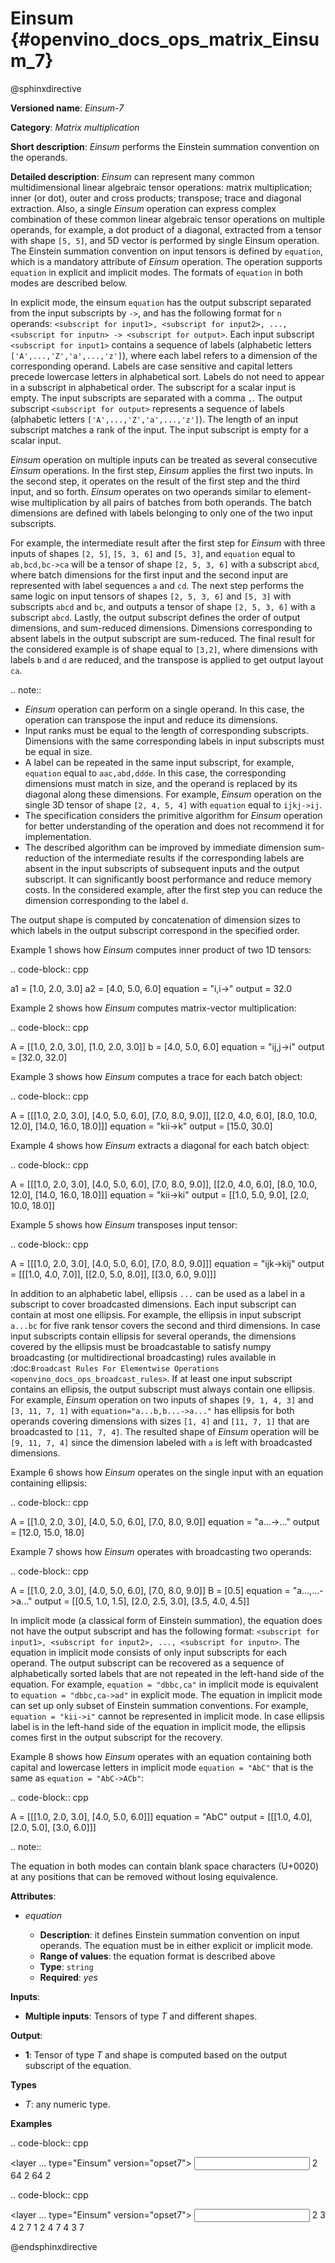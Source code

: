 # Einsum {#openvino_docs_ops_matrix_Einsum_7}

@sphinxdirective

**Versioned name**: *Einsum-7*

**Category**: *Matrix multiplication*

**Short description**: *Einsum* performs the Einstein summation convention on the operands.

**Detailed description**: *Einsum* can represent many common multidimensional linear algebraic tensor operations: matrix multiplication;
inner (or dot), outer and cross products; transpose; trace and diagonal extraction.
Also, a single *Einsum* operation can express complex combination of these common linear algebraic tensor operations on multiple operands,
for example, a dot product of a diagonal, extracted from a tensor with shape ``[5, 5]``, and 5D vector is performed by single Einsum operation.
The Einstein summation convention on input tensors is defined by ``equation``, which is a mandatory attribute of *Einsum* operation.
The operation supports ``equation`` in explicit and implicit modes. The formats of ``equation`` in both modes are described below.

In explicit mode, the einsum ``equation`` has the output subscript separated from the input subscripts by ``->``, and has the following format for ``n`` operands: 
``<subscript for input1>, <subscript for input2>, ..., <subscript for inputn> -> <subscript for output>``.
Each input subscript ``<subscript for input1>`` contains a sequence of labels (alphabetic letters ``['A',...,'Z','a',...,'z']``), 
where each label refers to a dimension of the corresponding operand. Labels are case sensitive and capital letters precede lowercase letters in alphabetical sort.
Labels do not need to appear in a subscript in alphabetical order. 
The subscript for a scalar input is empty. The input subscripts are separated with a comma ``,``.
The output subscript ``<subscript for output>`` represents a sequence of labels (alphabetic letters ``['A',...,'Z','a',...,'z']``).
The length of an input subscript matches a rank of the input. The input subscript is empty for a scalar input.

*Einsum* operation on multiple inputs can be treated as several consecutive *Einsum* operations. In the first step, *Einsum* applies the first two inputs. 
In the second step, it operates on the result of the first step and the third input, and so forth.
*Einsum* operates on two operands similar to element-wise multiplication by all pairs of batches from both operands.
The batch dimensions are defined with labels belonging to only one of the two input subscripts.

For example, the intermediate result after the first step for *Einsum* with three inputs of shapes ``[2, 5]``, ``[5, 3, 6]`` and ``[5, 3]``,
and ``equation`` equal to ``ab,bcd,bc->ca`` will be a tensor of shape ``[2, 5, 3, 6]`` with a subscript ``abcd``,
where batch dimensions for the first input and the second input are represented with label sequences ``a`` and ``cd``.
The next step performs the same logic on input tensors of shapes ``[2, 5, 3, 6]`` and ``[5, 3]`` with subscripts ``abcd`` and ``bc``, and
outputs a tensor of shape ``[2, 5, 3, 6]`` with a subscript ``abcd``.
Lastly, the output subscript defines the order of output dimensions, and sum-reduced dimensions.
Dimensions corresponding to absent labels in the output subscript are sum-reduced. The final result for the considered example is of shape equal to ``[3,2]``,
where dimensions with labels ``b`` and ``d`` are reduced, and the transpose is applied to get output layout ``ca``.

.. note:: 
   
   * *Einsum* operation can perform on a single operand. In this case, the operation can transpose the input and reduce its dimensions.
   * Input ranks must be equal to the length of corresponding subscripts. Dimensions with the same corresponding labels in input subscripts must be equal in size.
   * A label can be repeated in the same input subscript, for example, ``equation`` equal to ``aac,abd,ddde``. In this case, the corresponding dimensions must match in size, and the operand is replaced by its diagonal along these dimensions. For example, *Einsum* operation on the single 3D tensor of shape ``[2, 4, 5, 4]`` with ``equation`` equal to ``ijkj->ij``.
   * The specification considers the primitive algorithm for *Einsum* operation for better understanding of the operation and does not recommend it for implementation.
   * The described algorithm can be improved by immediate dimension sum-reduction of the intermediate results if the corresponding labels are absent  in the input subscripts of subsequent inputs and the output subscript. It can significantly boost performance and reduce memory costs. In the considered example, after the first step you can reduce the dimension corresponding to the label ``d``.

The output shape is computed by concatenation of dimension sizes to which labels in the output subscript correspond in the specified order.

Example 1 shows how *Einsum* computes inner product of two 1D tensors:

.. code-block:: cpp
   
   a1 = [1.0, 2.0, 3.0]
   a2 = [4.0, 5.0, 6.0]
   equation = "i,i->"
   output = 32.0

Example 2 shows how *Einsum* computes matrix-vector multiplication:

.. code-block:: cpp
   
   A = [[1.0, 2.0, 3.0],
        [1.0, 2.0, 3.0]]
   b = [4.0, 5.0, 6.0]
   equation = "ij,j->i"
   output = [32.0, 32.0]

Example 3 shows how *Einsum* computes a trace for each batch object:

.. code-block:: cpp
   
   A = [[[1.0, 2.0, 3.0],
         [4.0, 5.0, 6.0],
         [7.0, 8.0, 9.0]],
        [[2.0, 4.0, 6.0],
         [8.0, 10.0, 12.0],
         [14.0, 16.0, 18.0]]]
   equation = "kii->k"
   output = [15.0, 30.0]

Example 4 shows how *Einsum* extracts a diagonal for each batch object:

.. code-block:: cpp
   
   A = [[[1.0, 2.0, 3.0],
         [4.0, 5.0, 6.0],
         [7.0, 8.0, 9.0]],
        [[2.0, 4.0, 6.0],
         [8.0, 10.0, 12.0],
         [14.0, 16.0, 18.0]]]
   equation = "kii->ki"
   output = [[1.0, 5.0, 9.0],
             [2.0, 10.0, 18.0]]

Example 5 shows how *Einsum* transposes input tensor:

.. code-block:: cpp
   
   A = [[[1.0, 2.0, 3.0],
         [4.0, 5.0, 6.0],
         [7.0, 8.0, 9.0]]]
   equation = "ijk->kij"
   output = [[[1.0, 4.0, 7.0]],
             [[2.0, 5.0, 8.0]],
             [[3.0, 6.0, 9.0]]]


In addition to an alphabetic label, ellipsis ``...`` can be used as a label in a subscript to cover broadcasted dimensions. Each input subscript can contain at most one ellipsis. For example, the ellipsis in input subscript ``a...bc`` for five rank tensor covers the second and third dimensions. In case input subscripts contain ellipsis for several operands, the dimensions covered by the ellipsis must be broadcastable to satisfy numpy broadcasting (or multidirectional broadcasting) rules available in :doc:`Broadcast Rules For Elementwise Operations <openvino_docs_ops_broadcast_rules>`. If at least one input subscript contains an ellipsis, the output subscript must always contain one ellipsis. For example, *Einsum* operation on two inputs of shapes ``[9, 1, 4, 3]`` and ``[3, 11, 7, 1]`` with ``equation="a...b,b...->a..."`` has ellipsis for both operands covering dimensions with sizes ``[1, 4]`` and ``[11, 7, 1]`` that are broadcasted to ``[11, 7, 4]``. The resulted shape of *Einsum* operation will be ``[9, 11, 7, 4]`` since the dimension labeled with ``a`` is left with broadcasted dimensions.

Example 6 shows how *Einsum* operates on the single input with an equation containing ellipsis:

.. code-block:: cpp
   
   A = [[1.0, 2.0, 3.0],
        [4.0, 5.0, 6.0],
        [7.0, 8.0, 9.0]]
   equation = "a...->..."
   output = [12.0, 15.0, 18.0]

Example 7 shows how *Einsum* operates with broadcasting two operands:

.. code-block:: cpp
   
   A = [[1.0, 2.0, 3.0],
        [4.0, 5.0, 6.0],
        [7.0, 8.0, 9.0]]
   B = [0.5]
   equation = "a...,...->a..."
   output = [[0.5, 1.0, 1.5],
             [2.0, 2.5, 3.0],
             [3.5, 4.0, 4.5]]

In implicit mode (a classical form of Einstein summation), the equation does not have the output subscript and has the following format: 
``<subscript for input1>, <subscript for input2>, ..., <subscript for inputn>``.
The equation in implicit mode consists of only input subscripts for each operand.
The output subscript can be recovered as a sequence of alphabetically sorted labels that are not repeated in the left-hand side of the equation.
For example, ``equation = "dbbc,ca"`` in implicit mode is equivalent to ``equation = "dbbc,ca->ad"`` in explicit mode.
The equation in implicit mode can set up only subset of Einstein summation conventions. For example, ``equation = "kii->i"`` cannot be represented in implicit mode.
In case ellipsis label is in the left-hand side of the equation in implicit mode, the ellipsis comes first in the output subscript for the recovery.

Example 8 shows how *Einsum* operates with an equation containing both capital and lowercase letters in implicit mode
``equation = "AbC"`` that is the same as ``equation = "AbC->ACb"``:

.. code-block:: cpp
   
   A = [[[1.0, 2.0, 3.0],
         [4.0, 5.0, 6.0]]]
   equation = "AbC"
   output = [[[1.0, 4.0],
              [2.0, 5.0],
              [3.0, 6.0]]]

.. note:: 
   
   The equation in both modes can contain blank space characters (U+0020) at any positions that can be removed without losing equivalence.

**Attributes**:

* *equation*

  * **Description**: it defines Einstein summation convention on input operands. The equation must be in either explicit or implicit mode.
  * **Range of values**: the equation format is described above
  * **Type**: ``string``
  * **Required**: *yes*

**Inputs**:

* **Multiple inputs**: Tensors of type *T* and different shapes.

**Output**:

* **1**: Tensor of type *T* and shape is computed based on the output subscript of the equation.

**Types**

* *T*: any numeric type.

**Examples**

.. code-block:: cpp
   
   <layer ... type="Einsum" version="opset7">
       <data equation="ij,ij->i"/>
       <input>
           <port id="0">
               <dim>2</dim>
               <dim>64</dim>
           </port>
           <port id="0">
               <dim>2</dim>
               <dim>64</dim>
           </port>
       </input>
       <output>
           <port id="2">
               <dim>2</dim>
           </port>
       </output>
   </layer>

.. code-block:: cpp
   
   <layer ... type="Einsum" version="opset7">
       <data equation="ab...,ac...,ade->...bc"/>
       <input>
           <port id="0">
               <dim>2</dim>
               <dim>3</dim>
               <dim>4</dim>
           </port>
           <port id="1">
               <dim>2</dim>
               <dim>7</dim>
               <dim>1</dim>
           </port>
           <port id="3">
               <dim>2</dim>
               <dim>4</dim>
               <dim>7</dim>
           </port>
       </input>
       <output>
           <port id="4">
               <dim>4</dim>
               <dim>3</dim>
               <dim>7</dim>
           </port>
       </output>
   </layer>

@endsphinxdirective

